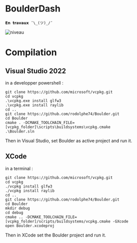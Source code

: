 # BoulderDash
```
𝗘𝗻 𝘁𝗿𝗮𝘃𝗮𝘂𝘅 ¯\_(ツ)_/¯
```
<img src="Videos/boulder.gif" alt="niveau"/>

# Compilation
## Visual Studio 2022
in a developper powershell :
```shell
git clone https://github.com/microsoft/vcpkg.git
cd vcpkg
.\vcpkg.exe install glfw3
.\vcpkg.exe install raylib
cd ..
git clone https://github.com/rodolphe74/Boulder.git
cd Boulder
cmake . -DCMAKE_TOOLCHAIN_FILE=[vcpkg_folder]\scripts\buildsystems\vcpkg.cmake
.\Boulder.sln
```
Then in Visual Studio, set Boulder as active project and run it.

## XCode
in a terminal :
```shell
git clone https://github.com/microsoft/vcpkg.git
cd vcpkg
./vcpkg install glfw3
./vcpkg install raylib
cd ..
git clone https://github.com/rodolphe74/Boulder.git
cd Boulder
mkdir debug
cd debug
cmake .. -DCMAKE_TOOLCHAIN_FILE=[vcpkg_folder]/scripts/buildsystems/vcpkg.cmake -GXcode
open Boulder.xcodeproj
```
Then in XCode set the Boulder project and run it.
